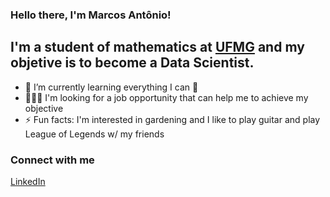 ### Hello there, I'm Marcos Antônio!

## I'm a student of mathematics at <a href="https://ufmg.br/international-visitors" target="_blank">UFMG</a> and my objetive is to become a Data Scientist.

- 🌱 I’m currently learning everything I can 🤣
- 👨🏽‍💻 I'm looking for a job opportunity that can help me to achieve my objective
- ⚡ Fun facts: I'm interested in gardening and I like to play guitar and play League of Legends w/ my friends

### Connect with me
<a href="https://www.linkedin.com/in/mafsfilho/" target="_blank">LinkedIn</a>